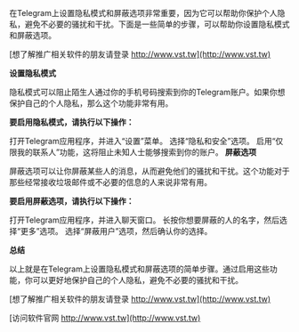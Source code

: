 在Telegram上设置隐私模式和屏蔽选项非常重要，因为它可以帮助你保护个人隐私，避免不必要的骚扰和干扰。下面是一些简单的步骤，可以帮助你设置隐私模式和屏蔽选项。

[想了解推广相关软件的朋友请登录 http://www.vst.tw](http://www.vst.tw)

**设置隐私模式**

隐私模式可以阻止陌生人通过你的手机号码搜索到你的Telegram账户。如果你想保护自己的个人隐私，那么这个功能非常有用。

**要启用隐私模式，请执行以下操作：**

打开Telegram应用程序，并进入“设置”菜单。
选择“隐私和安全”选项。
启用“仅限我的联系人”功能，这将阻止未知人士能够搜索到你的账户。
**屏蔽选项**

屏蔽选项可以让你屏蔽某些人的消息，从而避免他们的骚扰和干扰。这个功能对于那些经常接收垃圾邮件或不必要的信息的人来说非常有用。

**要启用屏蔽选项，请执行以下操作：**

打开Telegram应用程序，并进入聊天窗口。
长按你想要屏蔽的人的名字，然后选择“更多”选项。
选择“屏蔽用户”选项，然后确认你的选择。

**总结**

以上就是在Telegram上设置隐私模式和屏蔽选项的简单步骤。通过启用这些功能，你可以更好地保护自己的个人隐私，避免不必要的骚扰和干扰。

[想了解推广相关软件的朋友请登录 http://www.vst.tw](http://www.vst.tw)


[访问软件官网 http://www.vst.tw](http://www.vst.tw)
